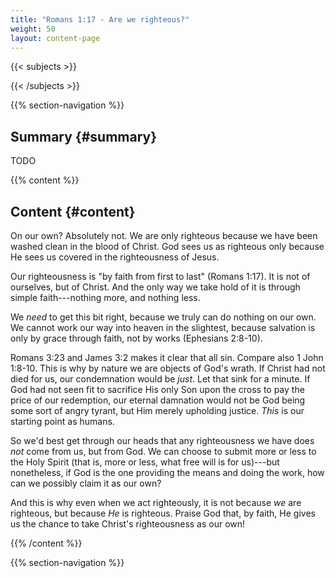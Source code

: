 ```yaml
---
title: "Romans 1:17 - Are we righteous?"
weight: 50
layout: content-page
---
```


{{< subjects >}}

{{< /subjects >}}

{{% section-navigation %}}

<!-- ## Video {#video}

{{% video
src=""

playlist=""

video=""

audio=""

slides="https://bibledocs.org/slides/"
%}} -->

## Summary {#summary}

TODO

<!-- ## Timestamps {#timestamps} -->

{{% content %}}

## Content {#content}

<!-- --- -->

On our own? Absolutely not. We are only righteous because we have been washed clean in the blood of Christ. God sees us as righteous only because He sees us covered in the righteousness of Jesus.

Our righteousness is "by faith from first to last" (Romans 1:17). It is not of ourselves, but of Christ. And the only way we take hold of it is through simple faith---nothing more, and nothing less.

We *need* to get this bit right, because we truly can do nothing on our own. We cannot work our way into heaven in the slightest, because salvation is only by grace through faith, not by works (Ephesians 2:8-10).

Romans 3:23 and James 3:2 makes it clear that all sin. Compare also 1 John 1:8-10. This is why by nature we are objects of God's wrath. If Christ had not died for us, our condemnation would be *just*. Let that sink for a minute. If God had not seen fit to sacrifice His only Son upon the cross to pay the price of our redemption, our eternal damnation would not be God being some sort of angry tyrant, but Him merely upholding justice. *This* is our starting point as humans.

So we'd best get through our heads that any righteousness we have does *not* come from us, but from God. We can choose to submit more or less to the Holy Spirit (that is, more or less, what free will is for us)---but nonetheless, if God is the one providing the means and doing the work, how can we possibly claim it as our own?

And this is why even when we act righteously, it is not because *we* are righteous, but because *He* is righteous. Praise God that, by faith, He gives us the chance to take Christ's righteousness as our own!

{{% /content %}}


<!-- {{% transcript %}}

## Video/audio transcript {#video-audio-transcript}



{{% /transcript %}} -->

{{% section-navigation %}}
